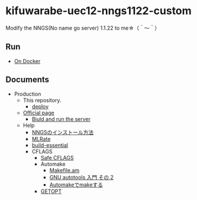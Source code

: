 # kifuwarabe-uec12-nngs1122-custom

Modify the NNGS(No name go server) 1.1.22 to me☆（＾～＾）  

## Run

* [On Docker](./doc/run-on-docker.md)

## Documents

* Production
  * This repository.
    * [deploy](./doc/deploy.md)
  * [Official page](https://nngs.sourceforge.io/)
    * [Biuld and run the server](https://nngs.sourceforge.io/src/README)
  * Help
    * [NNGSのインストール方法](http://game-informatics.blogspot.com/2010/12/nngs.html)
    * [MLRate](http://pem.nu/cms/index.php/freeprogs)
    * [build-essential](https://packages.ubuntu.com/ja/bionic/build-essential)
    * CFLAGS
      * [Safe CFLAGS](https://wiki.gentoo.org/wiki/Safe_CFLAGS)
      * Automake
        * [Makefile.am](https://fut-nis.hatenadiary.jp/entry/20090624/1245849007)
        * [GNU autotools 入門 その 2](http://www.katsuster.net/index.php?arg_act=cmd_show_diary&arg_date=20151227&arg_range=1&arg_direction=0)
        * [Automakeでmakeする](http://www.02.246.ne.jp/~torutk/cxx/automake/automake.html)
      * [GETOPT](https://linuxjm.osdn.jp/html/LDP_man-pages/man3/getopt.3.html)
